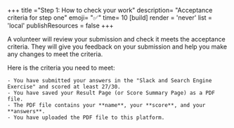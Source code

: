 +++
title ="Step 1: How to check your work"
description= "Acceptance criteria for step one"
emoji= "✅"
time= 10
[build]
  render = 'never'
  list = 'local'
  publishResources = false 
+++

A volunteer will review your submission and check it meets the acceptance criteria. They will give you feedback on your submission and help you make any changes to meet the criteria.

Here is the criteria you need to meet:

```objectives
- You have submitted your answers in the "Slack and Search Engine Exercise" and scored at least 27/30.
- You have saved your Result Page (or Score Summary Page) as a PDF file.
- The PDF file contains your **name**, your **score**, and your **answers**.
- You have uploaded the PDF file to this platform.
```